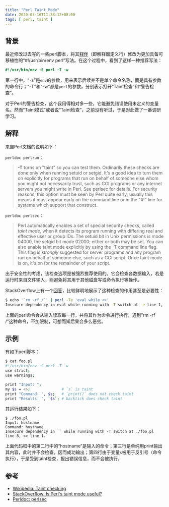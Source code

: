 ```yaml
---
title: "Perl Taint Mode"
date: 2020-03-16T11:38:12+08:00
tags: [ perl, taint ]
---
```


## 背景

最近修改过去写的一些perl脚本，将其[释伴](tip/shebang/)（即解释器定义行）修改为更加具备可移植性的“#!/usr/bin/env perl”写法。在这个过程中，看到了这样一种推荐写法：

```perl
#!/usr/bin/env -S perl -T -w
```

第一行中，“`-S`”是`env`的参数，用来表示后续并不是单个命令名称，而是具有参数的命令行；“-T”和“-w”都是`perl`的参数，分别表示打开“Taint检查”和“警告检查”。

对于Perl的警告检查，这个我用得相对多一些，它能避免错误使用未定义的变量名。然而“Taint模式”或者说“Taint检查”，之前没有听过，于是对此做了一番调研学习。

## 解释

来自Perl文档的说明如下：

`perldoc perlrun`：

> **-T**
> turns on "taint" so you can test them. Ordinarily these checks are
> done only when running setuid or setgid. It's a good idea to turn
> them on explicitly for programs that run on behalf of someone else
> whom you might not necessarily trust, such as CGI programs or any
> internet servers you might write in Perl. See perlsec for details.
> For security reasons, this option must be seen by Perl quite early;
> usually this means it must appear early on the command line or in
> the "#!" line for systems which support that construct.

`perldoc perlsec`：

> Perl automatically enables a set of special security checks, called
> *taint mode*, when it detects its program running with differing real
> and effective user or group IDs. The setuid bit in Unix permissions is
> mode 04000, the setgid bit mode 02000; either or both may be set. You
> can also enable taint mode explicitly by using the -T command line flag.
> This flag is *strongly* suggested for server programs and any program
> run on behalf of someone else, such as a CGI script. Once taint mode is
> on, it's on for the remainder of your script.

出于安全性的考虑，该检查选项是被强烈推荐使用的。它会检查各数据输入，若是运行时来自文件输入，则避免将其用于其他磁盘写或命令执行等操作。

StackOverflow上有一个[回答](https://stackoverflow.com/questions/2228457/is-perls-taint-mode-useful)，比较鲜明地展示了这种检查的作用甚至是必要性：

```sh
$ echo '`rm -rf /`' | perl -Te 'eval while <>'
Insecure dependency in eval while running with -T switch at -e line 1, <> line 1.
```

上面的perl命令会从输入读取每一行，并将其作为命令进行执行，遇到“rm -rf /”这种命令，不加限制，可想而知后果会多么恶劣。

## 示例

有如下perl脚本：

```sh
$ cat foo.pl
#!/usr/bin/env -S perl -T -w
use strict;
use warnings;

print "Input: ";
my $s = <>;              # `s` is taint
print "Command: ", $s;   # `print()` does not check taint
print "Results: ", `$s`; # backtick does check taint
```

其运行结果如下：

```
$ ./foo.pl
Input: hostname
Command: hostname
Insecure dependency in `` while running with -T switch at ./foo.pl line 8, <> line 1.
```

上面代码框中的第二行中的“hostname”是输入的命令；第三行是单纯用print输出其内容，此时并不会检查，因而成功输出；第四行由于变量`s`被用于反引号（命令执行），于是受到taint检查，报出错误信息，而不会被执行。

## 参考

* [Wikipedia: Taint checking](https://en.wikipedia.org/wiki/Taint_checking)
* [StackOverflow: Is Perl's taint mode useful?](https://stackoverflow.com/questions/2228457/is-perls-taint-mode-useful)
* [Perldoc: perlsec](https://perldoc.perl.org/perlsec.html)
